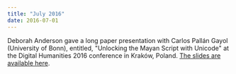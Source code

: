 ```yaml
---
title: "July 2016"
date: 2016-07-01
---
```


Deborah Anderson gave a long paper presentation with Carlos Pallán Gayol (University of Bonn), entitled, "Unlocking the Mayan Script with Unicode" at the Digital Humanities 2016 conference in Kraków, Poland. [The slides are available here](https://linguistics.berkeley.eduassets/unlocking-the-mayan-rev6-latest-sept2016.pdf).